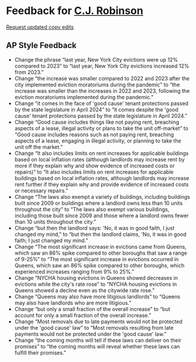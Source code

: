 # Feedback for [C.J. Robinson](https://cj-robinson.github.io/2024-nyc-evictions/)

[Request updated copy edits](https://github.com/jsoma/data-studio-projects-2024/issues/new/choose)

## AP Style Feedback

- Change the phrase “last year, New York City evictions were up 12% compared to 2023” to “last year, New York City evictions increased 12% from 2023.”
- Change “the increase was smaller compared to 2022 and 2023 after the city implemented eviction moratoriums during the pandemic” to “the increase was smaller than the increases in 2022 and 2023, following the eviction moratoriums implemented during the pandemic.”
- Change “it comes in the face of 'good cause' tenant protections passed by the state legislature in April 2024” to “it comes despite the 'good cause' tenant protections passed by the state legislature in April 2024.”
- Change “Good cause includes things like not paying rent, breaching aspects of a lease, illegal activity or plans to take the unit off-market” to “Good cause includes reasons such as not paying rent, breaching aspects of a lease, engaging in illegal activity, or planning to take the unit off the market.”
- Change “It also includes limits on rent increases for applicable buildings based on local inflation rates (although landlords may increase rent by more if they explain why and show evidence of increased costs or repairs)” to “It also includes limits on rent increases for applicable buildings based on local inflation rates, although landlords may increase rent further if they explain why and provide evidence of increased costs or necessary repairs.”
- Change “The laws also exempt a variety of buildings, including buildings built since 2009 or buildings where a landlord owns less than 10 units throughout the city” to “The laws also exempt various buildings, including those built since 2009 and those where a landlord owns fewer than 10 units throughout the city.”
- Change “but then the landlord says: 'No, it was in good faith, I just changed my mind,” to “but then the landlord claims, 'No, it was in good faith; I just changed my mind.”
- Change “The most significant increase in evictions came from Queens, which saw an 86% spike compared to other boroughs that saw a range of 9-25%” to “The most significant increase in evictions occurred in Queens, which saw an 86% spike compared to other boroughs, which experienced increases ranging from 9% to 25%.”
- Change “NYCHA housing evictions in Queens showed decreases in evictions while the city's rate rose” to “NYCHA housing evictions in Queens showed a decline even as the citywide rate rose.”
- Change “Queens may also have more litigious landlords” to “Queens may also have landlords who are more litigious.”
- Change “but only a small fraction of the overall increase” to “but account for only a small fraction of the overall increase.”
- Change “Most removals due to late payments would not be protected under the 'good cause' law” to “Most removals resulting from late payments would not be protected under the 'good cause' law.”
- Change “the coming months will tell if these laws can deliver on their promises” to “the coming months will reveal whether these laws can fulfill their promises.”